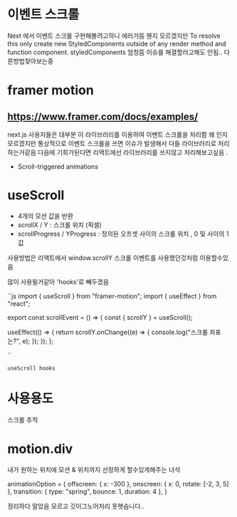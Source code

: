 # 이벤트 스크롤

Next 에서 이벤트 스크롤 구현해볼려고하니 에러가뜸
웬지 모르겠지만 To resolve this only create new StyledComponents outside of any render method and function component.
styledComponents 엄청뜸 이슈를 해결할러고해도 안됨.. 다른방법찾아보는중

# framer motion

## https://www.framer.com/docs/examples/

next.js 사용자들은 대부분 이 라이브러리를 이용하여 이벤트 스크롤을 처리함 왜 인지모르겠지만 통상적으로 이벤트 스크롤을 쓰면 이슈가 발생해서 다들 라이브러리로 처리하는거같음 다음에 기회가된다면 리액트에선 라이브러리를 쓰지않고 처리해보고싶음 .

- Scroll-triggered animations

# useScroll

- 4개의 모션 값을 반환
- scrollX / Y : 스크롤 위치 (픽셀)
- scrollProgress / YProgress : 정의된 오프셋 사이의 스크롤 위치 , 0 및 사이의 1 값

사용방법은 리액트에서 window.scrollY 스크롤 이벤트를 사용했던것처럼 이용할수있음

많이 사용될거같아 'hooks'로 빼두겠음

``js
import { useScroll } from "framer-motion";
import { useEffect } from "react";

export const scrollEvent = () => {
const { scrollY } = useScroll();

useEffect(() => {
return scrollY.onChange((e) => {
console.log("스크롤 좌표는?", e);
});
});
};

``

`useScroll hooks`

# 사용용도

스크롤 추적

# motion.div

내가 원하는 위치에 모션 & 위치까지 선정하게 할수있게해주는 녀석

animationOption = {
offscreen: { x: -300 },
onscreen: { x: 0, rotate: [-2, 3, 5] },
transition: { type: "spring", bounce: 1, duration: 4 },
}

정리하다 말았음 모르고 깃이그노어처리 못햇슴니다..
